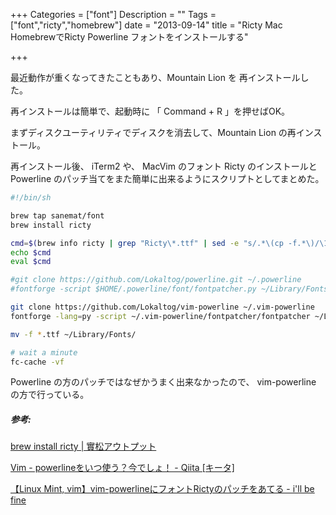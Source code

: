 +++
Categories = ["font"]
Description = ""
Tags = ["font","ricty","homebrew"]
date =  "2013-09-14"
title = "Ricty Mac HomebrewでRicty Powerline フォントをインストールする"

+++

最近動作が重くなってきたこともあり、Mountain Lion を
再インストールした。

再インストールは簡単で、起動時に 「 Command + R 」を押せばOK。

まずディスクユーティリティでディスクを消去して、Mountain Lion
の再インストール。

再インストール後、 iTerm2 や、 MacVim のフォント Ricty
のインストールと Powerline
のパッチ当てをまた簡単に出来るようにスクリプトとしてまとめた。

```sh
#!/bin/sh

brew tap sanemat/font
brew install ricty

cmd=$(brew info ricty | grep "Ricty\*.ttf" | sed -e "s/.*\(cp -f.*\)/\1/")
echo $cmd
eval $cmd

#git clone https://github.com/Lokaltog/powerline.git ~/.powerline
#fontforge -script $HOME/.powerline/font/fontpatcher.py ~/Library/Fonts/Ricty-Regular.ttf

git clone https://github.com/Lokaltog/vim-powerline ~/.vim-powerline
fontforge -lang=py -script ~/.vim-powerline/fontpatcher/fontpatcher ~/Library/Fonts/Ricty-Regular.ttf

mv -f *.ttf ~/Library/Fonts/

# wait a minute
fc-cache -vf
  ```

Powerline の方のパッチではなぜかうまく出来なかったので、
vim-powerline の方で行っている。

##### 参考:

[brew install ricty |
實松アウトプット](http://sanematsu.wordpress.com/2013/05/11/brew-install-ricty/)

[Vim - powerlineをいつ使う？今でしょ！ - Qiita [キータ]](http://qiita.com/alpaca_taichou/items/ab70f914a6a577e25d70)

[【Linux Mint, vim】vim-powerlineにフォントRictyのパッチをあてる - i'll be fine](http://calorie001.hatenablog.com/entry/2012/11/08/054056)

